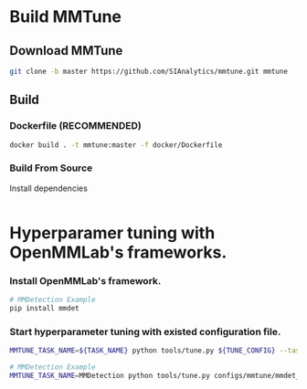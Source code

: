 # Build MMTune

## Download MMTune

```bash
git clone -b master https://github.com/SIAnalytics/mmtune.git mmtune
```
 
## Build

### Dockerfile (RECOMMENDED)
```bash
docker build . -t mmtune:master -f docker/Dockerfile
```

### Build From Source

Install dependencies
```bash
```

# Hyperparamer tuning with OpenMMLab's frameworks.

### Install OpenMMLab's framework.
```bash
# MMDetection Example
pip install mmdet
```

### Start hyperparameter tuning with existed configuration file.
```bash
MMTUNE_TASK_NAME=${TASK_NAME} python tools/tune.py ${TUNE_CONFIG} --task-config ${TASK_CONFIG} [optional arguments]
```

```bash
# MMDetection Example
MMTUNE_TASK_NAME=MMDetection python tools/tune.py configs/mmtune/mmdet_asynchb_nevergrad_pso.py --task-config configs/mmdet/faster_rcnn/faster_rcnn_r50_fpn_1x_coco.py
```